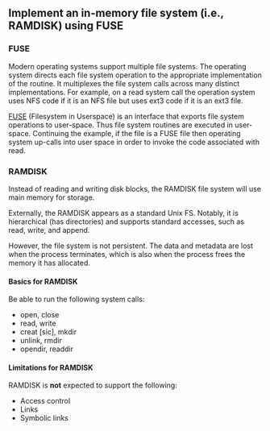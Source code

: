 ## Implement an in-memory file system (i.e., RAMDISK) using FUSE

### FUSE
Modern operating systems support multiple file systems.
The operating system directs each file system operation to the appropriate implementation of the routine.
It multiplexes the file system calls across many distinct
implementations.
For example, on a read system call the operation system uses NFS code if it is an NFS file but uses ext3 code if it is an ext3 file.

[FUSE](https://github.com/libfuse/libfuse)
(Filesystem in Userspace) is an interface that exports file system operations to user-space.
Thus file system routines are executed in user-space.
Continuing the example, if the file is a FUSE file then operating system up-calls into user space in order to invoke the code associated with read.

### RAMDISK
Instead of reading and writing disk blocks, the RAMDISK file system will use main memory for storage.

Externally, the RAMDISK appears as a standard Unix FS.
Notably, it is hierarchical (has directories) and supports standard accesses, such as read, write, and append.

However, the file system is not persistent. The data and metadata are lost when the process terminates, which is
also when the process frees the memory it has allocated.

#### Basics for RAMDISK
Be able to run the following system calls:
  * open, close
  * read, write
  * creat [sic], mkdir
  * unlink, rmdir
  * opendir, readdir

#### Limitations for RAMDISK
RAMDISK is **not** expected to support the following:
  * Access control
  * Links
  * Symbolic links
